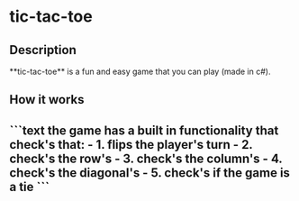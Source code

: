 # tic-tac-toe

<h2>Description</h2>
**tic-tac-toe** is a fun and easy game that you can play (made in c#).

<h2>How it works<h2>
 ```text
 the game has a built in functionality that check's that:
      - 1. flips the player's turn
      - 2. check's the row's
      - 3. check's the column's
      - 4. check's the diagonal's
      - 5. check's if the game is a tie
 ```
